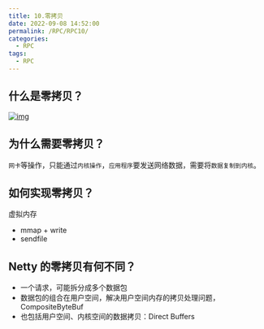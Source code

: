 ```yaml
---
title: 10.零拷贝
date: 2022-09-08 14:52:00
permalink: /RPC/RPC10/
categories: 
  - RPC
tags: 
  - RPC
---
```


## 什么是零拷贝？

[![img](https://img2020.cnblogs.com/other/633265/202101/633265-20210125175634113-554449524.png)](https://img2020.cnblogs.com/other/633265/202101/633265-20210125175634113-554449524.png)

## 为什么需要零拷贝？

`网卡`等操作，只能通过`内核操作`，`应用程序`要发送网络数据，需要将`数据复制到内核`。

## 如何实现零拷贝？

虚拟内存

- mmap + write
- sendfile

## Netty 的零拷贝有何不同？

- 一个请求，可能拆分成多个数据包
- 数据包的组合在用户空间，解决用户空间内存的拷贝处理问题，CompositeByteBuf
- 也包括用户空间、内核空间的数据拷贝：Direct Buffers